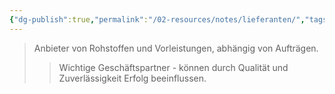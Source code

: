 ```yaml
---
{"dg-publish":true,"permalink":"/02-resources/notes/lieferanten/","tags":["stakeholder/geschäftspartner"],"noteIcon":"","updated":"2025-08-26T16:35:24.411+02:00"}
---
```


>Anbieter von Rohstoffen und Vorleistungen, abhängig von Aufträgen.
>>Wichtige Geschäftspartner - können durch Qualität und Zuverlässigkeit Erfolg beeinflussen.